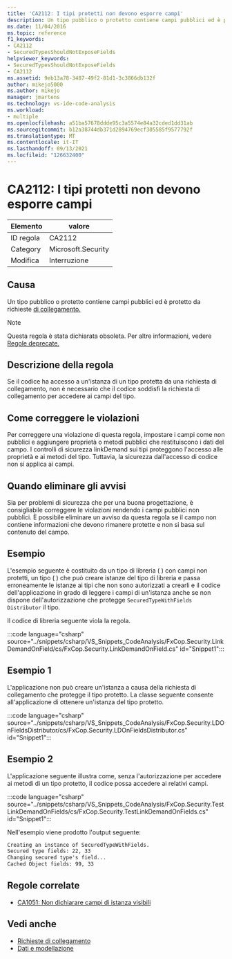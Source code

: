```yaml
---
title: 'CA2112: I tipi protetti non devono esporre campi'
description: Un tipo pubblico o protetto contiene campi pubblici ed è protetto da un LinkDemand.
ms.date: 11/04/2016
ms.topic: reference
f1_keywords:
- CA2112
- SecuredTypesShouldNotExposeFields
helpviewer_keywords:
- SecuredTypesShouldNotExposeFields
- CA2112
ms.assetid: 9eb13a78-3487-49f2-81d1-3c3866db132f
author: mikejo5000
ms.author: mikejo
manager: jmartens
ms.technology: vs-ide-code-analysis
ms.workload:
- multiple
ms.openlocfilehash: a51ba57678ddde95c3a5574e84a32cded1dd31ab
ms.sourcegitcommit: b12a38744db371d2894769ecf305585f9577792f
ms.translationtype: MT
ms.contentlocale: it-IT
ms.lasthandoff: 09/13/2021
ms.locfileid: "126632400"
---
```

# <a name="ca2112-secured-types-should-not-expose-fields"></a>CA2112: I tipi protetti non devono esporre campi

|Elemento|valore|
|-|-|
|ID regola|CA2112|
|Category|Microsoft.Security|
|Modifica|Interruzione|

## <a name="cause"></a>Causa
Un tipo pubblico o protetto contiene campi pubblici ed è protetto da richieste [di collegamento.](/dotnet/framework/misc/link-demands)

> [!NOTE]
> Questa regola è stata dichiarata obsoleta. Per altre informazioni, vedere [Regole deprecate.](fxcop-unported-deprecated-rules.md)

## <a name="rule-description"></a>Descrizione della regola
Se il codice ha accesso a un'istanza di un tipo protetta da una richiesta di collegamento, non è necessario che il codice soddisfi la richiesta di collegamento per accedere ai campi del tipo.

## <a name="how-to-fix-violations"></a>Come correggere le violazioni
Per correggere una violazione di questa regola, impostare i campi come non pubblici e aggiungere proprietà o metodi pubblici che restituiscono i dati del campo. I controlli di sicurezza linkDemand sui tipi proteggono l'accesso alle proprietà e ai metodi del tipo. Tuttavia, la sicurezza dall'accesso di codice non si applica ai campi.

## <a name="when-to-suppress-warnings"></a>Quando eliminare gli avvisi
Sia per problemi di sicurezza che per una buona progettazione, è consigliabile correggere le violazioni rendendo i campi pubblici non pubblici. È possibile eliminare un avviso da questa regola se il campo non contiene informazioni che devono rimanere protette e non si basa sul contenuto del campo.

## <a name="example"></a>Esempio
L'esempio seguente è costituito da un tipo di libreria ( ) con campi non protetti, un tipo ( ) che può creare istanze del tipo di libreria e passa erroneamente le istanze ai tipi che non sono autorizzati a crearli e il codice dell'applicazione in grado di leggere i campi di un'istanza anche se non dispone dell'autorizzazione che protegge `SecuredTypeWithFields` `Distributor` il tipo.

Il codice di libreria seguente viola la regola.

:::code language="csharp" source="../snippets/csharp/VS_Snippets_CodeAnalysis/FxCop.Security.LinkDemandOnField/cs/FxCop.Security.LinkDemandOnField.cs" id="Snippet1":::

## <a name="example-1"></a>Esempio 1
L'applicazione non può creare un'istanza a causa della richiesta di collegamento che protegge il tipo protetto. La classe seguente consente all'applicazione di ottenere un'istanza del tipo protetto.

:::code language="csharp" source="../snippets/csharp/VS_Snippets_CodeAnalysis/FxCop.Security.LDOnFieldsDistributor/cs/FxCop.Security.LDOnFieldsDistributor.cs" id="Snippet1":::

## <a name="example-2"></a>Esempio 2
L'applicazione seguente illustra come, senza l'autorizzazione per accedere ai metodi di un tipo protetto, il codice possa accedere ai relativi campi.

:::code language="csharp" source="../snippets/csharp/VS_Snippets_CodeAnalysis/FxCop.Security.TestLinkDemandOnFields/cs/FxCop.Security.TestLinkDemandOnFields.cs" id="Snippet1":::

Nell'esempio viene prodotto l'output seguente:

```txt
Creating an instance of SecuredTypeWithFields.
Secured type fields: 22, 33
Changing secured type's field...
Cached Object fields: 99, 33
```

## <a name="related-rules"></a>Regole correlate

- [CA1051: Non dichiarare campi di istanza visibili](/dotnet/fundamentals/code-analysis/quality-rules/ca1051)

## <a name="see-also"></a>Vedi anche

- [Richieste di collegamento](/dotnet/framework/misc/link-demands)
- [Dati e modellazione](/dotnet/framework/data/index)
